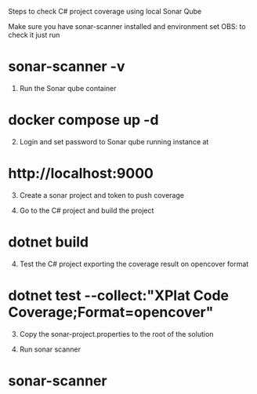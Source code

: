 Steps to check C# project coverage using local Sonar Qube

Make sure you have sonar-scanner installed and environment set
OBS: to check it just run

# sonar-scanner -v

1. Run the Sonar qube container

# docker compose up -d

2. Login and set password to Sonar qube running instance at

# http://localhost:9000

3. Create a sonar project and token to push coverage

4. Go to the C# project and build the project

# dotnet build

4. Test the C# project exporting the coverage result on opencover format

# dotnet test --collect:"XPlat Code Coverage;Format=opencover"

3. Copy the sonar-project.properties to the root of the solution

4. Run sonar scanner

# sonar-scanner